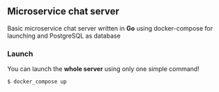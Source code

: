 ## Microservice chat server
Basic microservice chat server written in __Go__ using docker-compose for launching and PostgreSQL as database

### Launch
You can launch the __whole server__ using only one simple command!
```console
$ docker_compose up
```

